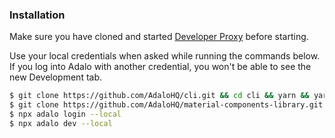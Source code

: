 ### Installation
Make sure you have cloned and started [Developer Proxy](https://github.com/AdaloHQ/developer-proxy) before starting. 

Use your local credentials when asked while running the commands below. If you log into Adalo with another credential, you won't be able to see the new Development tab.

```sh
$ git clone https://github.com/AdaloHQ/cli.git && cd cli && yarn && yarn link & cd ..  
$ git clone https://github.com/AdaloHQ/material-components-library.git && cd material-components-library && yarn link @adalo/cli && yarn
$ npx adalo login --local
$ npx adalo dev --local
```
